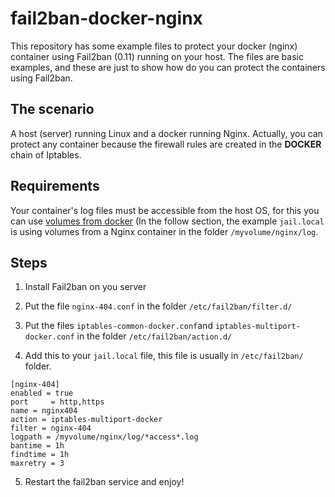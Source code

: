 # fail2ban-docker-nginx
This repository has some example files to protect your docker (nginx) container using Fail2ban (0.11) running on your host. The files are basic examples, and these are just to show how do you can protect the containers using Fail2ban.

## The scenario

A host (server) running Linux and a docker running Nginx. Actually, you can protect any container because the firewall
rules are created in the **DOCKER** chain of Iptables.

## Requirements

Your container's log files must be accessible from the host OS, for this you can use [volumes from docker](https://docs.docker.com/storage/volumes/) (In the follow section, the example `jail.local` is using volumes from a Nginx container in the folder `/myvolume/nginx/log`. 

## Steps

1. Install Fail2ban on you server

2. Put the file `nginx-404.conf` in the folder `/etc/fail2ban/filter.d/`

3. Put the files `iptables-common-docker.conf`and `iptables-multiport-docker.conf` in the folder `/etc/fail2ban/action.d/`

4. Add this to your `jail.local` file, this file is usually in `/etc/fail2ban/` folder.

```
[nginx-404]
enabled = true
port     = http,https
name = nginx404
action = iptables-multiport-docker
filter = nginx-404
logpath = /myvolume/nginx/log/*access*.log
bantime = 1h
findtime = 1h
maxretry = 3
```

5. Restart the fail2ban service and enjoy! 
 
